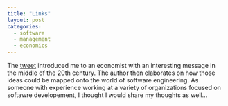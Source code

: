 ```yaml
---
title: "Links"
layout: post
categories:
  - software
  - management
  - economics
---
```


The [tweet](https://twitter.com/ejames_c/status/1772471573770797231) introduced me to an economist with an interesting message in the middle of the 20th century. The author then elaborates on how those ideas could be mapped onto the world of software engineering. As someone with experience working at a variety of organizations focused on softawre developement, I thought I would share my thoughts as well...
